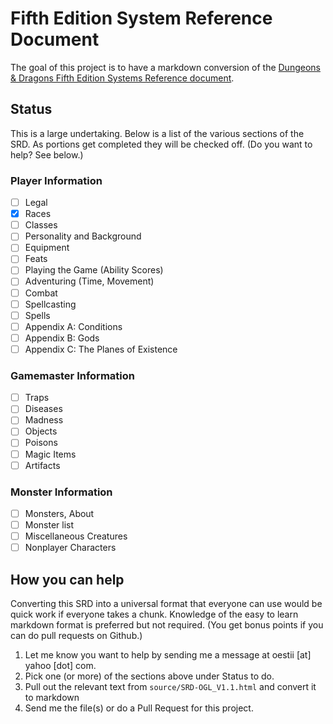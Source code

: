 # Fifth Edition System Reference Document

The goal of this project is to have a markdown conversion of the [Dungeons & Dragons Fifth Edition Systems Reference document](http://dnd.wizards.com/articles/features/systems-reference-document-srd).

## Status
This is a large undertaking. Below is a list of the various sections of the SRD. As portions get completed they will be checked off. (Do you want to help? See below.)

### Player Information
- [ ] Legal
- [x] Races
- [ ] Classes
- [ ] Personality and Background
- [ ] Equipment
- [ ] Feats
- [ ] Playing the Game (Ability Scores)
- [ ] Adventuring (Time, Movement)
- [ ] Combat
- [ ] Spellcasting
- [ ] Spells
- [ ] Appendix A: Conditions
- [ ] Appendix B: Gods
- [ ] Appendix C: The Planes of Existence

### Gamemaster Information
- [ ] Traps
- [ ] Diseases
- [ ] Madness
- [ ] Objects 
- [ ] Poisons
- [ ] Magic Items
- [ ] Artifacts

### Monster Information
- [ ] Monsters, About
- [ ] Monster list
- [ ] Miscellaneous Creatures
- [ ] Nonplayer Characters

## How you can help

Converting this SRD into a universal format that everyone can use would be quick work if everyone takes a chunk. Knowledge of the easy to learn markdown format is preferred but not required. (You get bonus points if you can do pull requests on Github.)

1. Let me know you want to help by sending me a message at oestii [at] yahoo [dot] com.
2. Pick one (or more) of the sections above under Status to do.
3. Pull out the relevant text from `source/SRD-OGL_V1.1.html` and convert it to markdown
4. Send me the file(s) or do a Pull Request for this project.